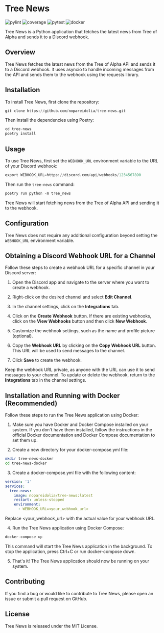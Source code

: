 # Tree News
![pylint](https://github.com/nopareidolia/tree-news/actions/workflows/pylint.yml/badge.svg)
![coverage](https://github.com/nopareidolia/tree-news/actions/workflows/coverage.yml/badge.svg)
![pytest](https://github.com/nopareidolia/tree-news/actions/workflows/pytest.yml/badge.svg)
![docker](https://github.com/nopareidolia/tree-news/actions/workflows/docker-image.yml/badge.svg)


Tree News is a Python application that fetches the latest news from Tree of Alpha and sends it to a Discord webhook.

## Overview
Tree News fetches the latest news from the Tree of Alpha API and sends it to a Discord webhook. It uses asyncio to handle incoming messages from the API and sends them to the webhook using the requests library.

## Installation
To install Tree News, first clone the repository:

```py
git clone https://github.com/nopareidolia/tree-news.git
```

Then install the dependencies using Poetry:

```py
cd tree-news
poetry install
```

## Usage
To use Tree News, first set the `WEBHOOK_URL` environment variable to the URL of your Discord webhook:

```py
export WEBHOOK_URL=https://discord.com/api/webhooks/1234567890
```

Then run the `tree-news` command:

```py
poetry run python -m tree_news
```

Tree News will start fetching news from the Tree of Alpha API and sending it to the webhook.

## Configuration
Tree News does not require any additional configuration beyond setting the `WEBHOOK_URL` environment variable.

## Obtaining a Discord Webhook URL for a Channel

Follow these steps to create a webhook URL for a specific channel in your Discord server:

1. Open the Discord app and navigate to the server where you want to create a webhook.

2. Right-click on the desired channel and select **Edit Channel**.

3. In the channel settings, click on the **Integrations** tab.

4. Click on the **Create Webhook** button. If there are existing webhooks, click on the **View Webhooks** button and then click **New Webhook**.

5. Customize the webhook settings, such as the name and profile picture (optional).

6. Copy the **Webhook URL** by clicking on the **Copy Webhook URL** button. This URL will be used to send messages to the channel.

7. Click **Save** to create the webhook.

Keep the webhook URL private, as anyone with the URL can use it to send messages to your channel. To update or delete the webhook, return to the **Integrations** tab in the channel settings.

## Installation and Running with Docker (Recommended)
Follow these steps to run the Tree News application using Docker:

1. Make sure you have Docker and Docker Compose installed on your system. If you don't have them installed, follow the instructions in the official Docker documentation and Docker Compose documentation to set them up.

2. Create a new directory for your docker-compose.yml file:
```bash
mkdir tree-news-docker
cd tree-news-docker
```

3. Create a docker-compose.yml file with the following content:
```yml
version: '1'
services:
  tree-news:
    image: nopareidolia/tree-news:latest
    restart: unless-stopped
    environment:
      - WEBHOOK_URL=<your_webhook_url>
```

Replace <your_webhook_url> with the actual value for your webhook URL.

4. Run the Tree News application using Docker Compose:
```bash
docker-compose up
```

This command will start the Tree News application in the background. To stop the application, press Ctrl+C or run docker-compose down.

5. That's it! The Tree News application should now be running on your system.

## Contributing
If you find a bug or would like to contribute to Tree News, please open an issue or submit a pull request on GitHub.

## License
Tree News is released under the MIT License.

